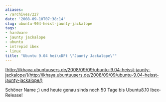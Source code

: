 ```yaml
---
aliases:
- /archives/227
date: '2008-09-10T07:38:14'
slug: ubuntu-904-heist-jaunty-jackalope
tags:
- hardware
- jaunty jackalope
- ubuntu
- intrepid ibex
- linux
title: "Ubuntu 9.04 hei\xDFt \"Jaunty Jackalope\""
---
```


[http://ikhaya.ubuntuusers.de/2008/09/09/ubuntu-9.04-heisst-jaunty-jackalope/](http://ikhaya.ubuntuusers.de/2008/09/09/ubuntu-9.04-heisst-jaunty-jackalope/)

Schöner Name ;) und heute genau sinds noch 50 Tage bis Ubuntu8.10
Ibex-Release!

